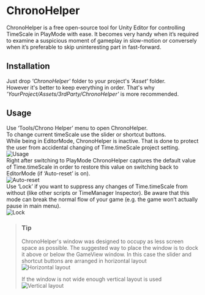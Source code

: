 # ChronoHelper
ChronoHelper is a free open-source tool for Unity Editor for controlling TimeScale in PlayMode with ease.
It becomes very handy when it’s required to examine a suspicious moment of gameplay in slow-motion or conversely when it’s preferable to skip uninteresting part in fast-forward.

## Installation
Just drop *'ChronoHelper'* folder to your project's *'Asset'* folder.  
However it's better to keep everything in order. That's why *'YourProject/Assets/3rdParty/ChronoHelper'* is more recommended.

## Usage
Use ‘Tools/Chrono Helper’ menu to open ChronoHelper.  
To change current timeScale use the slider or shortcut buttons.  
While being in EditorMode, ChronoHelper is inactive. That is done to protect the user from accidental changing of Time.timeScale project setting.  
![Usage](https://i.imgur.com/NqPbxkN.gif)  
Right after switching to PlayMode ChronoHelper captures the default value of Time.timeScale in order to restore this value on switching back to EditorMode (if ‘Auto-reset’ is on).  
![Auto-reset](https://i.imgur.com/mldW9zE.gif)  
Use ‘Lock’ if you want to suppress any changes of Time.timeScale from without (like other scripts or TimeManager Inspector). Be aware that this mode can break the normal flow of your game (e.g. the game won’t actually pause in main menu).  
![Lock](https://i.imgur.com/yxOQVTF.gif)  

> ### Tip
> ChronoHelper's window was designed to occupy as less screen space as possible. The suggested way to place the window is to dock it above or below the GameView window. In this case the slider and shortcut buttons are arranged in horizontal layout  
> ![Horizontal layout](https://i.imgur.com/XqNoHPK.gif)
>  
> If the window is not wide enough vertical layout is used  
> ![Vertical layout](https://i.imgur.com/5KVVUAO.gif)

